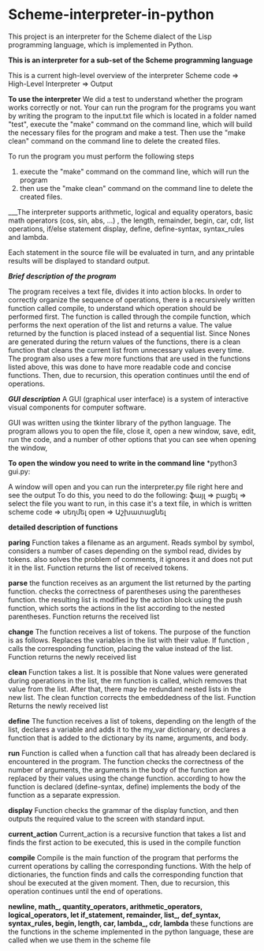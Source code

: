 # Scheme-interpreter-in-python
This project is an interpreter for the Scheme dialect of the Lisp programming language, which is implemented in Python.


____This is an interpreter for a sub-set of the Scheme programming language____

This is a current high-level overview of the interpreter
     Scheme code => High-Level Interpreter => Output
     
******To use the interpreter******
We did a test to understand whether the program works correctly or not.
Your can run the program for the programs you want by writing the program 
to the input.txt file which is located in a folder named "test", execute the
"make" command on the command line, which will build the necessary files for
the program and make a test. Then use the "make clean" command on the command
line to delete the created files.

To run the program you must perform the following steps
1. execute the "make" command on the command line, which will run the program
2. then use the "make clean" command on the command line to delete the created files.


___The interpreter supports  arithmetic, logical and equality operators,
 basic math operators (cos, sin, abs, ...) , the length, remainder, 
begin, car, cdr, list operations, if/else statement  display,
 define, define-syntax, syntax_rules and lambda.

Each statement in the source file will be evaluated in turn,
and any printable results will be displayed to standard output.

_____Brief description of the program_____

The program receives a text file, divides it into action blocks.
In order to correctly organize the sequence of operations,
there is a recursively written function called compile, 
to understand which operation should be performed first.
The function is called through the compile function,
which performs the next operation of the list and returns a value.
The value returned by the function is placed instead of a sequential list.
Since Nones are generated during the return values of the functions,
there is a clean function that cleans the current list from unnecessary
values every time.
The program also uses a few more functions that are used in the 
functions listed above, this was done to have more readable code and 
concise functions.
Then, due to recursion, this operation continues until the end of operations.

_____GUI description_____
A GUI (graphical user interface) is a system of 
interactive visual components for computer software.

GUI was written using the tkinter library of the python language.
The program allows you to open the file, close it, open a new window,
save, edit, run the code, and a number of other options that you 
can see when opening the window,

**To open the window you need to write in the command line**
	*python3 gui.py:

A window will open and you can run the interpreter.py file right here and see the output
To do this, you need to do the following:
	ֆայլ => բացել => select the file you want to run, in this case it's a  text file,
	in which is written scheme code => սեղմել open =>  Աշխատացնել 



______detailed description of functions______

__paring__
Function takes a filename as an argument. Reads symbol by symbol, considers a number of cases depending on the symbol read,
divides by tokens. also solves the problem of comments, it ignores it and does not put it in the list.
Function returns the list of received tokens.

__parse__
the function receives as an argument the list returned by the parting function. checks the correctness of parentheses 
using the parentheses function. the resulting list is modified by the action block using the push function,
which sorts the actions in the list according to the nested parentheses. Function returns the received list

__change__
The function receives a list of tokens. The purpose of the function is as follows. Replaces the variables in the 
list with their value. If function , calls the corresponding function, placing the value instead of the list.
Function returns the newly received list 

__clean__
Function takes a list. It is possible that None values were generated during operations in the list, 
the rm function is called, which removes that value from the list. After that, there may be redundant 
nested lists in the new list. The clean function corrects the embeddedness of the list. 
Function Returns the newly received list

__define__
The function receives a list of tokens, depending on the length of the list, declares a variable and adds it to 
the my_var dictionary, or declares a function that is added to the dictionary by its name, arguments, and body.

__run__
Function is called when a function call that has already been declared is encountered in the program. 
The function checks the correctness of the number of arguments, the arguments in the body of the function 
are replaced by their values using the change function. according to how the function is declared (define-syntax, define)
implements the body of the function as a separate expression.

__display__
Function checks the grammar of the display function,
and then outputs the required value to the screen with standard input.

__current_action__
Current_action is a recursive function that takes a list and finds the first action to be executed, 
this is used in the compile function

__compile__
Compile is the main function of the program that performs the current operations
by calling the corresponding functions. With the help of dictionaries, the function finds
and calls the corresponding function that shoul be executed at the given moment.
Then, due to recursion, this operation continues until the end of operations.

**newline, math_, quantity_operators, arithmetic_operators, logical_operators, let
if_statement, remainder, list_, def_syntax, syntax_rules, begin, length, car, lambda_, cdr, lambda**
these functions are the functions in the scheme implemented in the python language,
these are called when we use them in the scheme file
